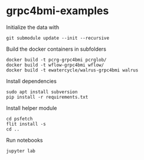 # grpc4bmi-examples

Initialize the data with
```
git submodule update --init --recursive
```

Build the docker containers in subfolders
```
docker build -t pcrg-grpc4bmi pcrglob/
docker build -t wflow-grpc4bmi wflow/
docker build -t ewatercycle/walrus-grpc4bmi walrus
```

Install dependencies
```
sudo apt install subversion
pip install -r requirements.txt
```

Install helper module

```
cd psfetch
flit install -s
cd ..
```

Run notebooks

```
jupyter lab
```
